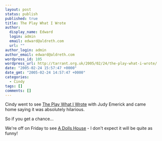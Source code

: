 ```yaml
---
layout: post
status: publish
published: true
title: The Play What I Wrote
author:
  display_name: Edward
  login: admin
  email: edward@aldreth.com
  url: ""
author_login: admin
author_email: edward@aldreth.com
wordpress_id: 105
wordpress_url: http://tarrant.org.uk/2005/02/24/the-play-what-i-wrote/
date: "2005-02-24 15:57:47 +0000"
date_gmt: "2005-02-24 14:57:47 +0000"
categories:
  - Cindy
tags: []
comments: []
---
```


Cindy went to see [The Play What I Wrote][1] with Judy Emerick and came
home saying it was absolutely hilarious.

So if you get a chance...

We\'re off on Friday to see [A Dolls House][2] - I don\'t expect it will
be quite as funny!



[1]: https://www.theplaywhatiwrote.com/
[2]: https://www.wyplayhouse.com/events/event_details.asp?event_ID=437
